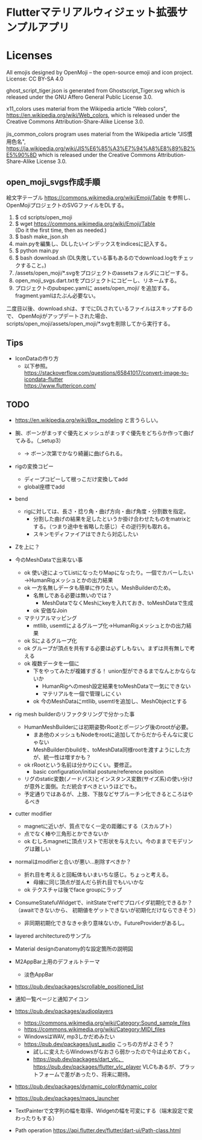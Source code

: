 
# Flutterマテリアルウィジェット拡張サンプルアプリ

# Licenses

All emojis designed by OpenMoji – the open-source emoji and icon project. License: CC BY-SA 4.0

ghost_script_tiger.json is generated from Ghostscript_Tiger.svg
which is released under the GNU Affero General Public License 3.0.

x11_colors uses material from the Wikipedia article "Web colors",
https://en.wikipedia.org/wiki/Web_colors,
which is released under the Creative Commons Attribution-Share-Alike License 3.0.

jis_common_colors program uses material from the Wikipedia article "JIS慣用色名",
https://ja.wikipedia.org/wiki/JIS%E6%85%A3%E7%94%A8%E8%89%B2%E5%90%8D
which is released under the Creative Commons Attribution-Share-Alike License 3.0.

## open_moji_svgs作成手順

絵文字テーブル https://commons.wikimedia.org/wiki/Emoji/Table を参照し、
OpenMojiプロジェクトのSVGファイルをDLする。

1. $ cd scripts/open_moji
2. $ wget https://commons.wikimedia.org/wiki/Emoji/Table  
   (Do it the first time, then as needed.)
3. $ bash make_json.sh
4. main.pyを編集し、DLしたいインデックスをindicesに記入する。
5. $ python main.py
6. $ bash download.sh
   (DL失敗している事もあるのでdownload.logをチェックすること。)
7. /assets/open_moji/*.svgをプロジェクトのassetsフォルダにコピーする。
8. open_moji_svgs.dart.txtをプロジェクトにコピーし、リネームする。
9. プロジェクトのpubspec.yamlに assets/open_moji/ を追加する。fragment.yamlはたぶん必要ない。

二度目以後、download.shは、すでにDLされているファイルはスキップするので、 OpenMojiがアップデートされた場合、
scripts/open_moji/assets/open_moji/*.svgを削除してから実行する。

## Tips

* IconDataの作り方
  * 以下参照。  
    https://stackoverflow.com/questions/65841017/convert-image-to-icondata-flutter  
    https://www.fluttericon.com/

## TODO

* https://en.wikipedia.org/wiki/Box_modeling と言うらしい。

* 腕、ボーンがまっすぐ優先とメッシュがまっすぐ優先をどちらか作って曲げてみる。（_setup3）
  * → ボーン次第でかなり綺麗に曲げられる。

* rigの変換コピー
  * ディープコピーして根っこだけ変換してadd
  * global座標でadd
* bend
  * rigに対しては、長さ・捻り角・曲げ方向・曲げ角度・分割数を指定。
    * 分割した曲げの結果を足したというか掛け合わせたものをmatrixとする。（つまり途中を省略した感じ）その逆行列も取れる。
    * スキンモディファイアはできたら対応したい

* Zを上に？

* 今のMeshDataで出来ない事 
  * ok 使い途によってListになったりMapになったり。一個でカバーしたい→HumanRigメッシュとかの出力結果
  * ok 一方名無しデータも簡単に作りたい。MeshBuilderのため。
    * 名無しである必要は無いのでは？
      * MeshDataでなくMeshにkeyを入れておき、toMeshDataで生成
    * ok 安価なJoin
  * マテリアルマッピング
    * mtllib, usemtlによるグループ化→HumanRigメッシュとかの出力結果
  * ok Sによるグループ化
  * ok グループが頂点を共有する必要は必ずしもない。まずは共有無しで考える
  * ok 複数データを一個に
    * 下をやってみたが複雑すぎる！ union型ができるまでなんとかならないか
      * HumanRigへのmesh設定結果をtoMeshDataで一気にできない
      * マテリアルを一個で管理しにくい
    * ok 今のMeshDataにmtllib, usemtlを追加し、MeshObjectとする
      
* rig mesh builderのリファクタリングで分かった事
  * HumanMeshBuilderには初期姿勢rRootとポージング後のrootが必要。
    * まあ他のメッシュもNodeをrootに追加してからだからそんなに変じゃない
    * MeshBuilderのbuildを、toMeshData同様rootを渡すようにした方が、統一性は増すかも？
  * ok rRootという名前は分かりにくい。要修正。
    * basic configuration/initial posture/reference position 
  * リグのstatic変数(ノードパス)とインスタンス変数(サイズ系)の使い分けが意外と面倒。ただ統合すべきというほどでも。
  * 予定通りではあるが、上肢、下肢などサブルーチン化できるところはやるべき

* cutter modifier
  * magnetに近いが、質点でなく一定の距離にする（スカルプト）
  * 点でなく棒や三角形とかできないか
  * ok むしろmagnetに頂点リストで形状を与えたい。今のままでモデリングは難しい
* normalはmodifierと合いが悪い...削除すべきか？
  * 折れ目を考えると回転体もいまいちな感じ。ちょっと考える。
    * 母線に同じ頂点が並んだら折れ目でもいいかな
  * ok テクスチャは後でface groupにラップ

* ConsumeStatefulWidgetで、initStateでrefでプロバイダ初期化できるか？（awaitできないから、
  初期値をゲットできないが初期化だけならできそう）
  * 非同期初期化できなきゃ余り意味ないか。FutureProviderがあるし。
* layered architectureのサンプル
* Material designのanatomy的な設定箇所の説明図
* M2AppBar上用のデフォルトテーマ
  * 淡色AppBar
* https://pub.dev/packages/scrollable_positioned_list
* 通知一覧ページと通知アイコン
* https://pub.dev/packages/audioplayers
  * https://commons.wikimedia.org/wiki/Category:Sound_sample_files
  * https://commons.wikimedia.org/wiki/Category:MIDI_files
  * WindowsはWAV, mp3しかだめみたい
  * https://pub.dev/packages/just_audio こっちの方がよさそう？
    * 試しに変えたらWindowsがなおさら弱かったので今は止めておく。
    * https://pub.dev/packages/dart_vlc、https://pub.dev/packages/flutter_vlc_player 
      VLCもあるが、プラットフォームで差があったり、将来に期待。
* https://pub.dev/packages/dynamic_color#dynamic_color
* https://pub.dev/packages/maps_launcher
* TextPainterで文字列の幅を取得、Widgetの幅を可変にする（端末設定で変わったりもする）
* Path operation https://api.flutter.dev/flutter/dart-ui/Path-class.html